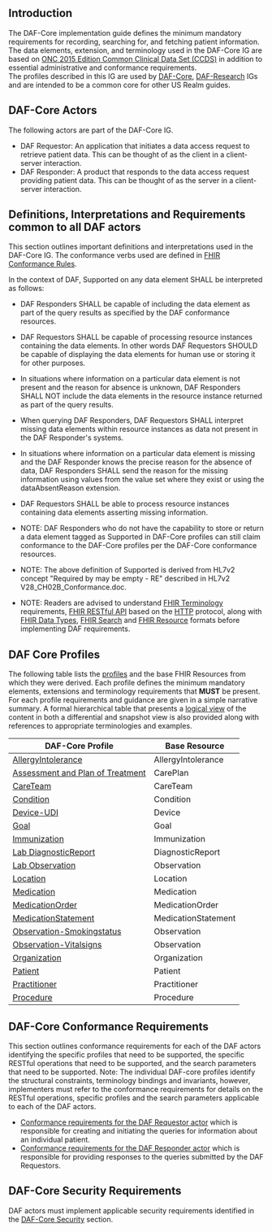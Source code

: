 ## Introduction

The DAF-Core implementation guide defines the minimum mandatory requirements for recording, searching for, and fetching patient information.  The data elements, extension, and terminology used in the DAF-Core IG are based on [ONC 2015 Edition Common Clinical Data Set (CCDS)] in addition to essential administrative and conformance requirements.  
The profiles described in this IG are used by [DAF-Core], [DAF-Research] IGs and are intended to be a common core for other US Realm guides.

## DAF-Core Actors 

The following actors are part of the DAF-Core IG.

* DAF Requestor: An application that initiates a data access request to retrieve patient data. This can be thought of as the client in a client-server interaction.
* DAF Responder: A product that responds to the data access request providing patient data. This can be thought of as the server in a client-server interaction.

## Definitions, Interpretations and Requirements common to all DAF actors 

This section outlines important definitions and interpretations used in the DAF-Core IG.
The conformance verbs used are defined in [FHIR Conformance Rules].

In the context of DAF, Supported on any data element SHALL be interpreted as follows:

* DAF Responders SHALL be capable of including the data element as part of the query results as specified by the DAF conformance resources.
* DAF Requestors SHALL be capable of processing resource instances containing the data elements. In other words DAF Requestors SHOULD be capable of displaying the data elements for human use or storing it for other purposes.
* In situations where information on a particular data element is not present and the reason for absence is unknown, DAF Responders SHALL NOT include the data elements in the resource instance returned as part of the query results.
* When querying DAF Responders, DAF Requestors SHALL interpret missing data elements within resource instances as data not present in the DAF Responder's systems.
* In situations where information on a particular data element is missing and the DAF Responder knows the precise reason for the absence of data, DAF Responders SHALL send the reason for the missing information using values from the value set where they exist or using the dataAbsentReason extension.
* DAF Requestors SHALL be able to process resource instances containing data elements asserting missing information.

* NOTE: DAF Responders who do not have the capability to store or return a data element tagged as Supported in DAF-Core profiles can still claim conformance to the DAF-Core profiles per the DAF-Core conformance resources.
* NOTE: The above definition of Supported is derived from HL7v2 concept "Required by may be empty - RE" described in HL7v2 V28_CH02B_Conformance.doc.
* NOTE: Readers are advised to understand [FHIR Terminology] requirements, [FHIR RESTful API] based on the [HTTP] protocol, along with [FHIR Data Types], [FHIR Search] and [FHIR Resource] formats before implementing DAF requirements.


## DAF Core Profiles

The following table lists the [profiles] and the base FHIR Resources from which they were derived. Each profile defines the minimum mandatory elements, extensions and terminology requirements that **MUST** be present. For each profile requirements and guidance are given in a simple narrative summary. A formal hierarchical table that presents a [logical view] of the content in both a differential and snapshot view is also provided along with references to appropriate terminologies and examples.

|DAF-Core Profile|Base Resource|
|-------------- |---------------|
|[AllergyIntolerance](daf-core-allergyintolerance.html)|AllergyIntolerance|
|[Assessment and Plan of Treatment](daf-core-careplan.html)|CarePlan|
|[CareTeam](daf-core-careteam.html)|CareTeam|
|[Condition](daf-core-condition.html)|Condition|
|[Device-UDI](daf-core-device.html)|Device|
|[Goal](daf-core-goal.html)|Goal|
|[Immunization](daf-core-immunization.html)|Immunization|
|[Lab DiagnosticReport](daf-core-diagnosticreport.html)|DiagnosticReport|
|[Lab Observation](daf-core-resultobs.html)|Observation|
|[Location](daf-core-location.html)|Location|
|[Medication](daf-core-medication.html)|Medication|
|[MedicationOrder](daf-core-medicationorder.html)|MedicationOrder|
|[MedicationStatement](daf-core-medicationstatement.html)|MedicationStatement|
|[Observation-Smokingstatus](daf-core-smokingstatus.html)|Observation|
|[Observation-Vitalsigns](daf-core-vitalsigns.html)|Observation|
|[Organization](daf-core-organization.html)|Organization|
|[Patient](daf-core-patient.html)|Patient|
|[Practitioner](daf-core-pract.html)|Practitioner|
|[Procedure](daf-core-procedure.html)|Procedure|

## DAF-Core Conformance Requirements

This section outlines conformance requirements for each of the DAF actors identifying the specific profiles that need to be supported, the specific RESTful operations that need to be supported, and the search parameters that need to be supported. Note: The individual DAF-core profiles identify the structural constraints, terminology bindings and invariants, however, implementers must refer to the conformance requirements for details on the RESTful operations, specific profiles and the search parameters applicable to each of the DAF actors.

* [Conformance requirements for the DAF Requestor actor] which is responsible for creating and initiating the queries for information about an individual patient.
* [Conformance requirements for the DAF Responder actor] which is responsible for providing responses to the queries submitted by the DAF Requestors.

## DAF-Core Security Requirements

DAF actors must implement applicable security requirements identified in the [DAF-Core Security] section.



[DAF]: daf.html
[DAF-Core]: daf-core.html
[DAF-Research]: daf-research.html
[Conformance requirements for the DAF Requestor actor]: conformance-daf-query-requestor.html 
[Conformance requirements for the DAF Responder actor]: conformance-daf-query-responder.html
[DAF-Core Security]: daf-security.html
[ONC]: http://www.healthit.gov/newsroom/about-onc 
[Data Access Framework (DAF)]: http://wiki.siframework.org/Data+Access+Framework+Homepage
[PCORnet]: http://www.pcornet.org/
[Argonaut]: http://argonautwiki.hl7.org/index.php?title=Main_Page
[ONC 2015 Edition Common Clinical Data Set (CCDS)]: https://www.healthit.gov/sites/default/files/2015Ed_CCG_CCDS.pdf
[profiles]: http://hl7-fhir.github.io/profiling.html
[logical view]: http://hl7-fhir.github.io/formats.html#table
[StructureDefinitions]: http://hl7-fhir.github.io/structuredefinition.html
[Value sets]: http://hl7-fhir.github.io/valueset.html
[CodeSystem]: http://hl7-fhir.github.io/codesystem.html
[ConceptMap]: http://hl7-fhir.github.io/conceptmap.html
[NamingSystem]: http://hl7-fhir.github.io/namingsystem.html
[FHIR Conformance Rules]: http://hl7-fhir.github.io/conformance-rules.html
[dataAbsentReason]: http://hl7-fhir.github.io/extension-data-absent-reason.html
[FHIR Terminology]: http://hl7-fhir.github.io/terminologies.html
[FHIR RESTful API]: http://hl7-fhir.github.io/http.html
[HTTP]: http://hl7-fhir.github.io/http.html
[FHIR Data Types]: http://hl7-fhir.github.io/datatypes.html
[FHIR Search]: http://hl7-fhir.github.io/search.html
[FHIR Resource]: http://hl7-fhir.github.io/formats.html




